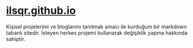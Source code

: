 # [ilsqr.github.io](https://ilsqr.github.io)

Kişisel projelerimi ve bloglarımı tanıtmak amacı ile kurduğum bir markdown tabanlı sitedir. İsteyen herkes projemi kullanarak değişiklik yapma hakkında sahiptir.
